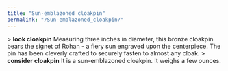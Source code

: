 ```yaml
---
title: "Sun-emblazoned cloakpin"
permalink: "/Sun-emblazoned_cloakpin/"
---
```


\> **look cloakpin**
Measuring three inches in diameter, this bronze cloakpin bears the
signet of
Rohan - a fiery sun engraved upon the centerpiece. The pin has been
cleverly
crafted to securely fasten to almost any cloak.
\> **consider cloakpin**
It is a sun-emblazoned cloakpin.
It weighs a few ounces.
